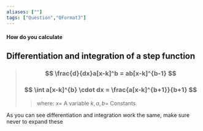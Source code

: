 ```yaml
---
aliases: [""]
tags: ["Question","QFormat3"]
---
```


#### How do you calculate
## Differentiation and integration of a step function
> ### $$ \frac{d}{dx}a[x-k]^b = ab[x-k]^{b-1} $$
> ### $$ \int a[x-k]^{b} \cdot dx = \frac{a[x-k]^{b+1}}{b+1} $$
>> where:
>> $x=$ A variable
>> $k,a,b =$ Constants

As you can see differentiation and integration work the same, make sure never to expand these